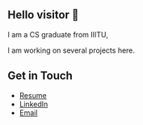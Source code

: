 ## Hello visitor 🫵

I am a CS graduate from IIITU, 

I am working on several projects here. 

## Get in Touch
- [Resume](https://bit.ly/3Kvv4Ex)
- [LinkedIn](https://www.linkedin.com/in/bhavishya-solviya/)
- [Email](mailto:bhavishyasolviya@gmail.com)

